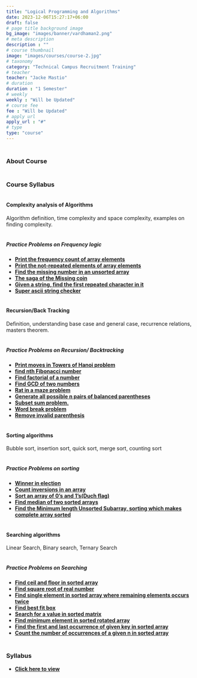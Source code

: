 ```yaml
---
title: "Logical Programming and Algorithms"
date: 2023-12-06T15:27:17+06:00
draft: false
# page title background image
bg_image: "images/banner/vardhaman2.png"
# meta description
description : ""
# course thumbnail
image: "images/courses/course-2.jpg"
# taxonomy
category: "Technical Campus Recruitment Training"
# teacher
teacher: "Jacke Mastio"
# duration
duration : "1 Semester"
# weekly
weekly : "Will be Updated"
# course fee
fee : "Will be Updated"
# apply url
apply_url : "#"
# type
type: "course"
---
```



### <br>About Course


### <br>Course Syllabus

#### <br>Complexity analysis of Algorithms
Algorithm definition, time complexity and space 
complexity, examples on finding complexity.

##### <br>Practice Problems on Frequency logic
* **[Print the frequency count of array elements](https://practice.geeksforgeeks.org/problems/frequency-of-array-elements-1587115620/1)**
* **[Print the not-repeated elements of array elements](https://leetcode.com/problems/remove-duplicates-from-sorted-array/)**
* **[Find the missing number in an unsorted array](https://leetcode.com/problems/missing-number/)**
* **[The saga of the Missing coin]()**
* **[Given a string, find the first repeated character in it](https://practice.geeksforgeeks.org/problems/find-first-repeated-character4108/1)**
* **[Super ascii string checker]()**

#### <br>Recursion/Back Tracking
Definition, understanding base case and general case, recurrence relations, masters theorem.

##### <br>Practice Problems on Recursion/ Backtracking
* **[Print moves in Towers of Hanoi  problem](https://www.hackerrank.com/contests/launchpad-1-winter-challenge/challenges/shift-plates)**
* **[find nth Fibonacci number](https://www.hackerrank.com/challenges/ctci-fibonacci-numbers/problem)**
* **[Find factorial of a number](https://www.hackerrank.com/contests/c-programming-test/challenges/finding-factorial-of-n-number/problem)**
* **[Find GCD of two numbers](https://www.hackerrank.com/contests/nptel-programming-contest/challenges/gcd-of-2-numbers)**
* **[Rat in a maze problem](https://www.hackerrank.com/contests/noi-ph-practice-page/challenges/path-in-a-maze)**
* **[Generate all possible n pairs of balanced parentheses](https://leetcode.com/problems/generate-parentheses/)**
* **[Subset sum problem.](https://practice.geeksforgeeks.org/problems/subset-sum-problem-1611555638/1)**
* **[Word break problem](https://leetcode.com/problems/word-break/)**
* **[Remove invalid parenthesis](https://leetcode.com/problems/remove-invalid-parentheses/)**

#### <br>Sorting algorithms
Bubble sort, insertion sort, quick sort, merge sort, counting sort

##### <br>Practice Problems on sorting
* **[Winner in election](https://practice.geeksforgeeks.org/problems/winner-of-an-election-where-votes-are-represented-as-candidate-names-1587115621/1)**
* **[Count inversions in an array](https://practice.geeksforgeeks.org/problems/inversion-of-array-1587115620/1)**
* **[Sort an array of 0’s and 1’s(Duch flag)](https://practice.geeksforgeeks.org/problems/segregate-0s-and-1s5106/1)**
* **[Find median of two sorted arrays](https://leetcode.com/problems/median-of-two-sorted-arrays/)**
* **[Find the Minimum length Unsorted Subarray, sorting which makes complete array sorted](https://leetcode.com/problems/shortest-unsorted-continuous-subarray/description/)**

#### <br>Searching algorithms
Linear Search, Binary search, Ternary Search

##### <br>Practice Problems on Searching
* **[Find ceil and floor in sorted array](https://practice.geeksforgeeks.org/problems/floor-in-a-sorted-array-1587115620/1)**
* **[Find square root of real number](https://leetcode.com/problems/sqrtx/)**
* **[Find single element in sorted array where remaining elements occurs twice](https://leetcode.com/problems/single-element-in-a-sorted-array/)**
* **[Find best fit box](https://leetcode.com/problems/minimum-space-wasted-from-packaging/)**
* **[Search for a value in sorted matrix](https://leetcode.com/problems/search-a-2d-matrix/)**
* **[Find minimum element in sorted rotated array](https://leetcode.com/problems/find-minimum-in-rotated-sorted-array/)**
* **[Find the first and last occurrence of given key in sorted array](https://leetcode.com/problems/find-first-and-last-position-of-element-in-sorted-array/)**
* **[Count the number of occurrences of a given n in sorted array](https://practice.geeksforgeeks.org/problems/number-of-occurrence2259/1)**





### <br>Syllabus

- **[Click here to view](https://drive.google.com/file/d/12oLZgVGyKw5n2XimE3cZWSpBIMTrHXFq/view?usp=sharing)**
